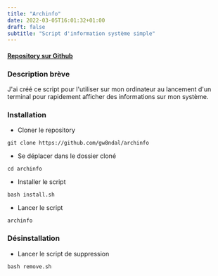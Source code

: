 ```yaml
---
title: "Archinfo"
date: 2022-03-05T16:01:32+01:00
draft: false
subtitle: "Script d'information système simple"
---
```


#### [Repository sur Github](https://github.com/gw8ndal/archinfo)

### Description brève

J'ai créé ce script pour l'utiliser sur mon ordinateur au lancement d'un terminal pour rapidement afficher des informations sur mon système.

### Installation

- Cloner le repository 

```git clone https://github.com/gw8ndal/archinfo```

- Se déplacer dans le dossier cloné

```cd archinfo```

- Installer le script

```bash install.sh```

- Lancer le script

```archinfo```

### Désinstallation

- Lancer le script de suppression

```bash remove.sh```
